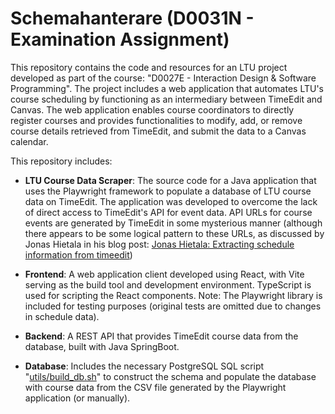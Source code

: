 # Schemahanterare (D0031N - Examination Assignment)

This repository contains the code and resources for an LTU project developed as
part of the course: "D0027E - Interaction Design & Software Programming". The
project includes a web application that automates LTU's course scheduling by
functioning as an intermediary between TimeEdit and Canvas. The web application
enables course coordinators to directly register courses and provides
functionalities to modify, add, or remove course details retrieved from
TimeEdit, and submit the data to a Canvas calendar.

This repository includes:

-   **LTU Course Data Scraper**: The source code for a Java application that
    uses the Playwright framework to populate a database of LTU course data on
    TimeEdit. The application was developed to overcome the lack of direct
    access to TimeEdit's API for event data. API URLs for course events are
    generated by TimeEdit in some mysterious manner (although there appears to
    be some logical pattern to these URLs, as discussed by Jonas Hietala in his
    blog post: [Jonas Hietala: Extracting schedule information from
    timeedit](https://www.jonashietala.se/blog/2014/11/27/extracting_schedule_information_from_timeedit/))

-   **Frontend**: A web application client developed using React, with Vite
    serving as the build tool and development environment. TypeScript is used
    for scripting the React components. Note: The Playwright library is
    included for testing purposes (original tests are omitted due to changes in
    schedule data).

-   **Backend**: A REST API that provides TimeEdit course data from the
    database, built with Java SpringBoot.

-   **Database**: Includes the necessary PostgreSQL SQL script
    "[utils/build_db.sh](utils/build_db.sh)" to construct the schema and
    populate the database with course data from the CSV file generated by the
    Playwright application (or manually).
